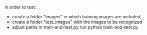 in order to test: 
- create a folder "images" in which training images are included
- create a folder "test_images" with the images to be recognized
- adjust paths in train-and-test.py
run python train-and-test.py